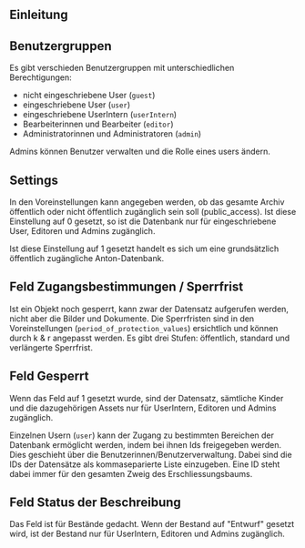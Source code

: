 ## Einleitung


## Benutzergruppen

Es gibt verschieden Benutzergruppen mit unterschiedlichen Berechtigungen:

- nicht eingeschriebene User (`guest`)
- eingeschriebene User (`user`)
- eingeschriebene UserIntern (`userIntern`)
- Bearbeiterinnen und Bearbeiter (`editor`)
- Administratorinnen und Administratoren (`admin`)

Admins können Benutzer verwalten und die Rolle eines users ändern.

## Settings

In den Voreinstellungen kann angegeben werden, ob das gesamte Archiv öffentlich oder nicht öffentlich zugänglich sein soll (public_access). Ist diese Einstellung auf 0 gesetzt, so ist die Datenbank nur für eingeschriebene User, Editoren und Admins zugänglich.

Ist diese Einstellung auf 1 gesetzt handelt es sich um eine grundsätzlich öffentlich zugängliche Anton-Datenbank.

## Feld Zugangsbestimmungen / Sperrfrist
Ist ein Objekt noch gesperrt, kann zwar der Datensatz aufgerufen werden, nicht aber die Bilder und Dokumente. Die Sperrfristen sind in den Voreinstellungen (`period_of_protection_values`) ersichtlich und können durch k & r angepasst werden. Es gibt drei Stufen: öffentlich, standard und verlängerte Sperrfrist.

## Feld Gesperrt
Wenn das Feld auf 1 gesetzt wurde, sind der Datensatz, sämtliche Kinder und die dazugehörigen Assets nur für UserIntern, Editoren und Admins zugänglich.

Einzelnen Usern (`user`) kann der Zugang zu bestimmten Bereichen der Datenbank ermöglicht werden, indem bei ihnen Ids freigegeben werden. Dies geschieht über die Benutzerinnen/Benutzerverwaltung. Dabei sind die IDs der Datensätze als kommaseparierte Liste einzugeben. Eine ID steht dabei immer für den gesamten Zweig des Erschliessungsbaums.


## Feld Status der Beschreibung
Das Feld ist für Bestände gedacht. Wenn der Bestand auf "Entwurf" gesetzt wird, ist der Bestand nur für UserIntern, Editoren und Admins zugänglich.
